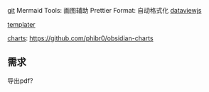 
[git](git.md)
Mermaid Tools: 画图辅助
Prettier Format: 自动格式化
[dataviewjs](dataviewjs.md)

[templater](templater.md)

[charts](charts.md): https://github.com/phibr0/obsidian-charts

## 需求

导出pdf? 